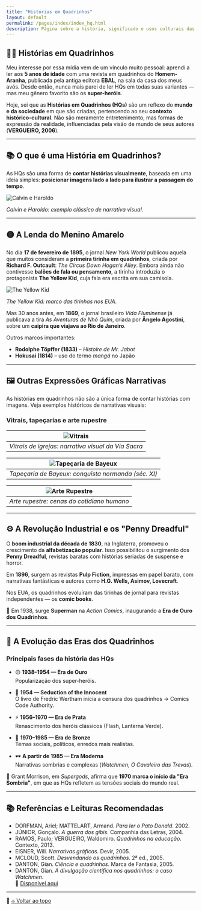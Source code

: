 ```yaml
---
title: "Histórias em Quadrinhos"
layout: default
permalink: /pages/index/index_hq.html
description: Página sobre a história, significado e usos culturais das histórias em quadrinhos.
---
```


## 🦸‍♂️ Histórias em Quadrinhos

Meu interesse por essa mídia vem de um vínculo muito pessoal: aprendi a ler aos **5 anos de idade** com uma revista em quadrinhos do **Homem-Aranha**, publicada pela antiga editora **EBAL**, na sala da casa dos meus avós. Desde então, nunca mais parei de ler HQs em todas suas variantes — mas meu gênero favorito são os **super-heróis**.

Hoje, sei que as **Histórias em Quadrinhos (HQs)** são um reflexo do **mundo e da sociedade** em que são criadas, pertencendo ao seu **contexto histórico-cultural**. Não são meramente entretenimento, mas formas de expressão da realidade, influenciadas pela visão de mundo de seus autores (**VERGUEIRO, 2006**).

---

## 📚 O que é uma História em Quadrinhos?

As HQs são uma forma de **contar histórias visualmente**, baseada em uma ideia simples: **posicionar imagens lado a lado para ilustrar a passagem do tempo**.

![Calvin e Haroldo](https://itxesco.github.io/assets/figuras/hq/calvin.jpg)

*Calvin e Haroldo: exemplo clássico de narrativa visual.*

---

## 🟡 A Lenda do Menino Amarelo

No dia **17 de fevereiro de 1895**, o jornal *New York World* publicou aquela que muitos consideram a **primeira tirinha em quadrinhos**, criada por **Richard F. Outcault**: *The Circus Down Hogan’s Alley*. Embora ainda não contivesse **balões de fala ou pensamento**, a tirinha introduzia o protagonista **The Yellow Kid**, cuja fala era escrita em sua camisola.

![The Yellow Kid](https://itxesco.github.io/assets/figuras/hq/yellow_kid.jpg)

*The Yellow Kid: marco das tirinhas nos EUA.*

Mas 30 anos antes, em **1869**, o jornal brasileiro *Vida Fluminense* já publicava a tira *As Aventuras de Nhô Quim*, criada por **Ângelo Agostini**, sobre um **caipira que viajava ao Rio de Janeiro**.

Outros marcos importantes:

- **Rodolphe Töpffer (1833)** – *Histoire de Mr. Jabot*  
- **Hokusai (1814)** – uso do termo *mangá* no Japão

---

## 🖼️ Outras Expressões Gráficas Narrativas

As histórias em quadrinhos não são a única forma de contar histórias com imagens. Veja exemplos históricos de narrativas visuais:

### Vitrais, tapeçarias e arte rupestre

| ![Vitrais](https://itxesco.github.io/assets/figuras/hq/vitrais.jpg) |
|:--:|
| *Vitrais de igrejas: narrativa visual da Via Sacra* |

| ![Tapeçaria de Bayeux](https://itxesco.github.io/assets/figuras/hq/tapecaria.jpg) |
|:--:|
| *Tapeçaria de Bayeux: conquista normanda (séc. XI)* |

| ![Arte Rupestre](https://itxesco.github.io/assets/figuras/hq/caverna.jpg) |
|:--:|
| *Arte rupestre: cenas do cotidiano humano* |

---

## ⚙️ A Revolução Industrial e os "Penny Dreadful"

O **boom industrial da década de 1830**, na Inglaterra, promoveu o crescimento da **alfabetização popular**. Isso possibilitou o surgimento dos **Penny Dreadful**, revistas baratas com histórias seriadas de suspense e horror.

Em **1896**, surgem as revistas **Pulp Fiction**, impressas em papel barato, com narrativas fantásticas e autores como **H.G. Wells, Asimov, Lovecraft**.

Nos EUA, os quadrinhos evoluíram das tirinhas de jornal para revistas independentes — os **comic books**.

📘 Em 1938, surge **Superman** na *Action Comics*, inaugurando a **Era de Ouro dos Quadrinhos**.

---

## 🧭 A Evolução das Eras dos Quadrinhos

### Principais fases da história das HQs

- 🟡 **1938–1954 — Era de Ouro**  
  Popularização dos super-heróis.

- 🛑 **1954 — Seduction of the Innocent**  
  O livro de Fredric Wertham inicia a censura dos quadrinhos → Comics Code Authority.

- ⚡ **1956–1970 — Era de Prata**  
  Renascimento dos heróis clássicos (Flash, Lanterna Verde).

- 🧠 **1970–1985 — Era de Bronze**  
  Temas sociais, políticos, enredos mais realistas.

- 🕶️ **A partir de 1985 — Era Moderna**  
  Narrativas sombrias e complexas (*Watchmen*, *O Cavaleiro das Trevas*).

📖 Grant Morrison, em *Supergods*, afirma que **1970 marca o início da "Era Sombria"**, em que as HQs refletem as tensões sociais do mundo real.

---

## 📚 Referências e Leituras Recomendadas

- DORFMAN, Ariel; MATTELART, Armand. *Para ler o Pato Donald*. 2002.  
- JÚNIOR, Gonçalo. *A guerra dos gibis*. Companhia das Letras, 2004.  
- RAMOS, Paulo; VERGUEIRO, Waldomiro. *Quadrinhos na educação*. Contexto, 2013.  
- EISNER, Will. *Narrativas gráficas*. Devir, 2005.  
- MCLOUD, Scott. *Desvendando os quadrinhos*. 2ª ed., 2005.  
- DANTON, Gian. *Ciência e quadrinhos*. Marca de Fantasia, 2005.  
- DANTON, Gian. *A divulgação científica nos quadrinhos: o caso Watchmen*.  
  🔗 [Disponível aqui](http://watchmencaos.blogspot.com/2014/)

---

📌 [🔝 Voltar ao topo](#histórias-em-quadrinhos)
